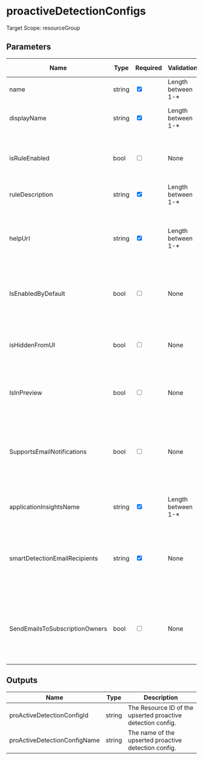 ﻿# proactiveDetectionConfigs

Target Scope: resourceGroup

## Parameters
| Name | Type | Required | Validation | Default value | Description |
| -- |  -- | -- | -- | -- | -- |
| name | string | <input type="checkbox" checked> | Length between 1-* | <pre></pre> | The resource name |
| displayName | string | <input type="checkbox" checked> | Length between 1-* | <pre></pre> | The rule name as it is displayed in UI |
| isRuleEnabled | bool | <input type="checkbox"> | None | <pre>true</pre> | 	A flag that indicates whether this rule is enabled by the user |
| ruleDescription | string | <input type="checkbox" checked> | Length between 1-* | <pre></pre> | The rule description |
| helpUrl | string | <input type="checkbox" checked> | Length between 1-* | <pre></pre> | URL which displays additional info about the proactive detection rule |
| IsEnabledByDefault | bool | <input type="checkbox"> | None | <pre>true</pre> | 	A flag indicating whether the rule is enabled by default |
| isHiddenFromUI | bool | <input type="checkbox"> | None | <pre>false</pre> | A flag indicating whether the rule is hidden (from the UI) |
| IsInPreview | bool | <input type="checkbox"> | None | <pre>false</pre> | A flag indicating whether the rule is in preview |
| SupportsEmailNotifications | bool | <input type="checkbox"> | None | <pre>true</pre> | A flag indicating whether email notifications are supported for detections for this rule |
| applicationInsightsName | string | <input type="checkbox" checked> | Length between 1-* | <pre></pre> | Parent Application Insights resource |
| smartDetectionEmailRecipients | string | <input type="checkbox" checked> | None | <pre></pre> | Additional email recipients for smart detection notification, separated by semicolons. |
| SendEmailsToSubscriptionOwners | bool | <input type="checkbox"> | None | <pre>true</pre> | A flag that indicated whether notifications on this rule should be sent to subscription owners |

## Outputs
| Name | Type | Description |
| -- |  -- | -- |
| proActiveDetectionConfigId | string | The Resource ID of the upserted proactive detection config. |
| proActiveDetectionConfigName | string | The name of the upserted proactive detection config. |

